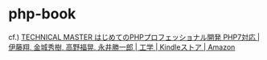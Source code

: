 # php-book

cf.) [TECHNICAL MASTER はじめてのPHPプロフェッショナル開発 PHP7対応 \| 伊藤翔, 金城秀樹, 高野福晃, 永井勝一郎 \| 工学 \| Kindleストア \| Amazon](https://www.amazon.co.jp/dp/B07SPY5SXH/)
